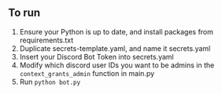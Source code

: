 ## To run

1. Ensure your Python is up to date, and install packages from requirements.txt
2. Duplicate secrets-template.yaml, and name it secrets.yaml
3. Insert your Discord Bot Token into secrets.yaml
4. Modify which discord user IDs you want to be admins in the `context_grants_admin` function in main.py
5. Run `python bot.py`
